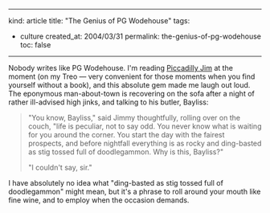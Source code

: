 -----
kind: article
title: "The Genius of PG Wodehouse"
tags:
- culture
created_at: 2004/03/31
permalink: the-genius-of-pg-wodehouse
toc: false
-----

<p>Nobody writes like PG Wodehouse. I'm reading <a href="http://onlinebooks.library.upenn.edu/webbin/gutbook/lookup?num=2005" title="Project Gutenberg Edition of Piccadilly Jim">Piccadilly Jim</a> at the moment (on my Treo &mdash; very convenient for those moments when you find yourself without a book), and this absolute gem made me laugh out loud. The eponymous man-about-town is recovering on the sofa after a night of rather ill-advised high jinks, and talking to his butler, Bayliss:</p>

<blockquote>
 <p>"You know, Bayliss," said Jimmy thoughtfully, rolling over on the
 couch, "life is peculiar, not to say odd. You never know what is
 waiting for you around the corner. You start the day with the fairest
 prospects, and before nightfall everything is as rocky and
 ding-basted as stig tossed full of doodlegammon. Why is this,
 Bayliss?"</p>

 <p>"I couldn't say, sir."</p>
</blockquote>

<p>I have absolutely no idea what "ding-basted as stig tossed full of doodlegammon" might mean, but it's a phrase to roll around your mouth like fine wine, and to employ when the occasion demands.</p>


